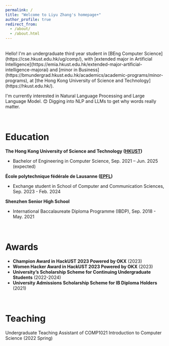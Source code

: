 ```yaml
---
permalink: /
title: "Welcome to Liyu Zhang's homepage☀️"
author_profile: true
redirect_from: 
  - /about/
  - /about.html
---
```


<br>
Hello! I'm an undergraduate third year student in [BEng Computer Science](https://cse.hkust.edu.hk/ug/comp/), with [extended major in Artificial Intelligence](https://emia.hkust.edu.hk/extended-major-artificial-intelligence-majorai) and [minor in Business](https://bmundergrad.hkust.edu.hk/academics/academic-programs/minor-programs), at [the Hong Kong University of Science and Technology](https://hkust.edu.hk/).

I'm currently interested in Natural Language Processing and Large Language Model. 😊 Digging into NLP and LLMs to get why words really matter.

<br>

Education
======
**The Hong Kong University of Science and Technology ([HKUST](https://hkust.edu.hk/))**
* Bachelor of Engineering in Computer Science, Sep. 2021 – Jun. 2025 (expected)

**École polytechnique fédérale de Lausanne ([EPFL](https://www.epfl.ch/en/))**
* Exchange student in School of Computer and Communication Sciences, Sep. 2023 - Feb. 2024

**Shenzhen Senior High School**
* International Baccalaureate Diploma Programme (IBDP), Sep. 2018 - May. 2021

<br>

Awards
======
* **Champion Award in HackUST 2023 Powered by OKX** (2023)
* **Women Hacker Award in HackUST 2023 Powered by OKX** (2023)
* **University’s Scholarship Scheme for Continuing Undergraduate Students** (2022-2024) 
* **University Admissions Scholarship Scheme for IB Diploma Holders** (2021)

<br>

Teaching
======
Undergraduate Teaching Assistant of COMP1021 Introduction to Computer Science (2022 Spring)
